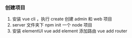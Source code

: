 ### 创建项目

1. 安装 vue cli ，执行 create 创建 admin 和 web 项目
2. server 文件夹下 npm init 一个 node 项目
3. 安装 elementUI vue add element 添加路由 vue add router
